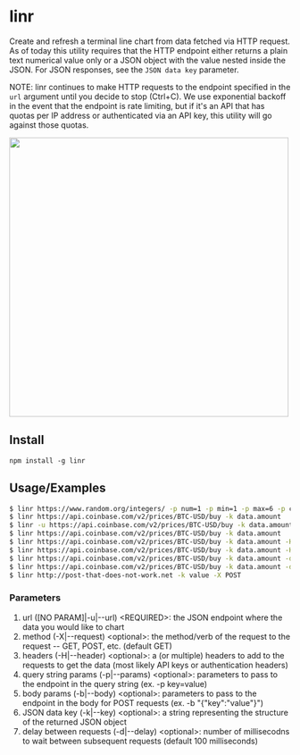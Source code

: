 # linr

Create and refresh a terminal line chart from data fetched via HTTP request. As of today this utility requires that the HTTP endpoint either returns a plain text numerical value only or a JSON object with the value nested inside the JSON. For JSON responses, see the `JSON data key` parameter.

NOTE: linr continues to make HTTP requests to the endpoint specified in the `url` argument until you decide to stop (Ctrl+C). We use exponential backoff in the event that the endpoint is rate limiting, but if it's an API that has quotas per IP address or authenticated via an API key, this utility will go against those quotas.

<img src="https://user-images.githubusercontent.com/13718950/80319524-a93c1d00-87de-11ea-96ab-aa93a51f1543.png" width="500">

## Install

`npm install -g linr`

## Usage/Examples

```sh
$ linr https://www.random.org/integers/ -p num=1 -p min=1 -p max=6 -p col=1 -p base=10 -p format=plain -p rnd=new
$ linr https://api.coinbase.com/v2/prices/BTC-USD/buy -k data.amount
$ linr -u https://api.coinbase.com/v2/prices/BTC-USD/buy -k data.amount
$ linr https://api.coinbase.com/v2/prices/BTC-USD/buy -k data.amount
$ linr https://api.coinbase.com/v2/prices/BTC-USD/buy -k data.amount -H "x-my-header: the_value"
$ linr https://api.coinbase.com/v2/prices/BTC-USD/buy -k data.amount -H "x-my-header: the_value" -H "Another: header"
$ linr https://api.coinbase.com/v2/prices/BTC-USD/buy -k data.amount -d 1000
$ linr https://api.coinbase.com/v2/prices/BTC-USD/buy -k data.amount -d 1000
$ linr http://post-that-does-not-work.net -k value -X POST
```

### Parameters

1. url ([NO PARAM]|-u|--url) &lt;REQUIRED&gt;: the JSON endpoint where the data you would like to chart
2. method (-X|--request) &lt;optional&gt;: the method/verb of the request to the request -- GET, POST, etc. (default GET)
3. headers (-H|--header) &lt;optional&gt;: a (or multiple) headers to add to the requests to get the data (most likely API keys or authentication headers)
4. query string params (-p|--params) &lt;optional&gt;: parameters to pass to the endpoint in the query string (ex. -p key=value)
5. body params (-b|--body) &lt;optional&gt;: parameters to pass to the endpoint in the body for POST requests (ex. -b "{\"key\":\"value\"}")
6. JSON data key (-k|--key) &lt;optional&gt;: a string representing the structure of the returned JSON object
7. delay between requests (-d|--delay) &lt;optional&gt;: number of millisecodns to wait between subsequent requests (default 100 milliseconds)